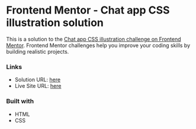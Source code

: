 # Frontend Mentor - Chat app CSS illustration solution

This is a solution to the [Chat app CSS illustration challenge on Frontend Mentor](https://www.frontendmentor.io/challenges/chat-app-css-illustration-O5auMkFqY). Frontend Mentor challenges help you improve your coding skills by building realistic projects.

### Links

- Solution URL: [here](https://www.frontendmentor.io/solutions/chat-app-illustration-with-flexbox-boUVAr_VzQ)
- Live Site URL: [here](https://precious-dango-b6fdc2.netlify.app/)

### Built with

- HTML
- CSS
